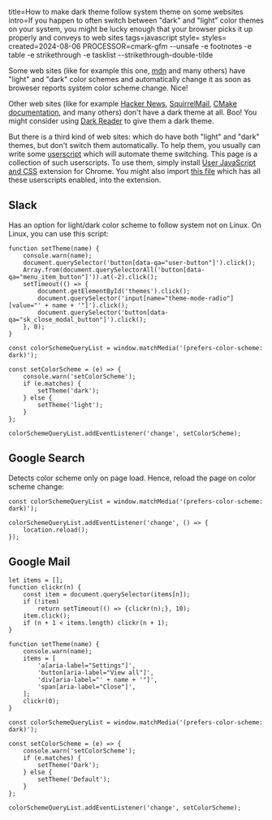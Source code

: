 title=How to make dark theme follow system theme on some websites
intro=If you happen to often switch between "dark" and "light" color themes on your system, you might be lucky enough that your browser picks it up properly and conveys to web sites
tags=javascript
style=
styles=
created=2024-08-06
PROCESSOR=cmark-gfm --unsafe -e footnotes -e table -e strikethrough -e tasklist --strikethrough-double-tilde

Some web sites (like for example this one, [mdn][] and many others) have "light" and "dark" color schemes and automatically change it as soon as broweser reports system color scheme change. Nice!

[mdn]: https://developer.mozilla.org/en-US/docs/Web/CSS/@media/prefers-color-scheme

Other web sites (like for example [Hacker News][hn], [SquirrelMail][sq], [CMake documentation][cm], and many others) don't have a dark theme at all.
Boo!
You might consider using [Dark Reader][dr] to give them a dark theme.

[hn]: https://news.ycombinator.com/
[sq]: https://squirrelmail.org/
[cm]: https://cmake.org/cmake/help/latest/
[dr]: https://darkreader.org/

But there is a third kind of web sites: which do have both "light" and "dark" themes, but don't switch them automatically.
To help them, you usually can write some [userscript][] which will automate theme switching.
This page is a collection of such userscripts.
To use them, simply install [User JavaScript and CSS][uJSCSS] extension for Chrome.
You might also import [this file][json] which has all these userscripts enabled, into the extension.

[userscript]: https://en.wikipedia.org/wiki/Userscript
[uJSCSS]: https://chromewebstore.google.com/detail/user-javascript-and-css/nbhcbdghjpllgmfilhnhkllmkecfmpld
[json]: how-to-make-dark-theme-follow-system-theme-on-some-websites.json


Slack
-----

Has an option for light/dark color scheme to follow system not on Linux.
On Linux, you can use this script:

````
function setTheme(name) {
	console.warn(name);
	document.querySelector('button[data-qa="user-button"]').click();
	Array.from(document.querySelectorAll('button[data-qa="menu_item_button"]')).at(-2).click();
	setTimeout(() => {
		document.getElementById('themes').click();
		document.querySelector('input[name="theme-mode-radio"][value="' + name + '"]').click();
		document.querySelector('button[data-qa="sk_close_modal_button"]').click();
	}, 0);
}

const colorSchemeQueryList = window.matchMedia('(prefers-color-scheme: dark)');

const setColorScheme = (e) => {
	console.warn('setColorScheme');
	if (e.matches) {
		setTheme('dark');
	} else {
		setTheme('light');
	}
};

colorSchemeQueryList.addEventListener('change', setColorScheme);
````

Google Search
-------------

Detects color scheme only on page load.
Hence, reload the page on color scheme change:

````
const colorSchemeQueryList = window.matchMedia('(prefers-color-scheme: dark)');

colorSchemeQueryList.addEventListener('change', () => {
	location.reload();
});
````

Google Mail
-----------

````
let items = [];
function clickr(n) {
	const item = document.querySelector(items[n]);
	if (!item)
		return setTimeout(() => {clickr(n);}, 10);
	item.click();
	if (n + 1 < items.length) clickr(n + 1);
}

function setTheme(name) {
	console.warn(name);
	items = [
		'a[aria-label="Settings"]',
		'button[aria-label="View all"]',
		'div[aria-label="' + name + '"]',
		'span[aria-label="Close"]',
	];
	clickr(0);
}

const colorSchemeQueryList = window.matchMedia('(prefers-color-scheme: dark)');

const setColorScheme = (e) => {
	console.warn('setColorScheme');
	if (e.matches) {
		setTheme('Dark');
	} else {
		setTheme('Default');
	}
};

colorSchemeQueryList.addEventListener('change', setColorScheme);
````

